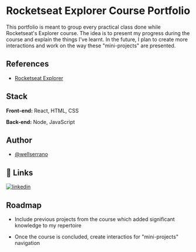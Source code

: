 
# Rocketseat Explorer Course Portfolio

This portfolio is meant to group every practical class done while Rocketseat's Explorer course.
The idea is to present my progress during the course and explain the things I've learnt.
In the future, I plan to create more interactions and work on the way these "mini-projects" are presented.



## References

 - [Rocketseat Explorer](https://www.rocketseat.com.br/explorer)
 
## Stack

**Front-end:** React, HTML, CSS

**Back-end:** Node, JavaScript


## Author

- [@wellserrano](https://github.com/wellserrano)


## 🔗 Links

[![linkedin](https://img.shields.io/badge/linkedin-0A66C2?style=for-the-badge&logo=linkedin&logoColor=white)](https://www.linkedin.com/in/wellserrano/)



## Roadmap

- Include previous projects from the course which added significant knowledge to my repertoire

- Once the course is concluded, create interactios for "mini-projects" navigation

